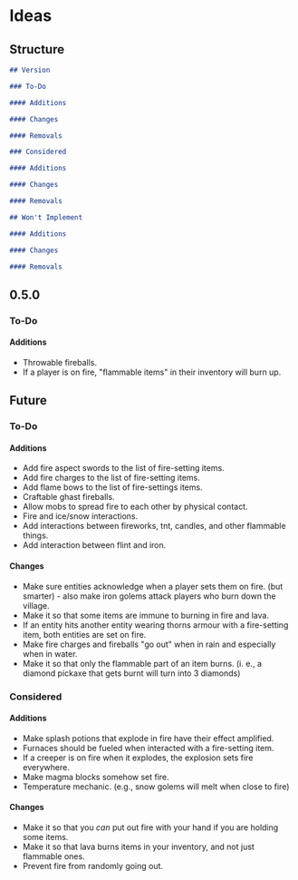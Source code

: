 # Ideas

## Structure

```markdown
## Version

### To-Do

#### Additions

#### Changes

#### Removals

### Considered

#### Additions

#### Changes

#### Removals

## Won't Implement

#### Additions

#### Changes

#### Removals
```

## 0.5.0

### To-Do

#### Additions

- Throwable fireballs.
- If a player is on fire, "flammable items" in their inventory will burn up.

## Future

### To-Do

#### Additions

- Add fire aspect swords to the list of fire-setting items.
- Add fire charges to the list of fire-setting items.
- Add flame bows to the list of fire-settings items.
- Craftable ghast fireballs.
- Allow mobs to spread fire to each other by physical contact.
- Fire and ice/snow interactions.
- Add interactions between fireworks, tnt, candles, and other flammable things.
- Add interaction between flint and iron.

#### Changes

- Make sure entities acknowledge when a player sets them on fire. (but smarter) - also make iron golems attack players who burn down the village.
- Make it so that some items are immune to burning in fire and lava.
- If an entity hits another entity wearing thorns armour with a fire-setting item, both entities are set on fire.
- Make fire charges and fireballs "go out" when in rain and especially when in water.
- Make it so that only the flammable part of an item burns. (i. e., a diamond pickaxe that gets burnt will turn into 3 diamonds)

### Considered

#### Additions

- Make splash potions that explode in fire have their effect amplified.
- Furnaces should be fueled when interacted with a fire-setting item.
- If a creeper is on fire when it explodes, the explosion sets fire everywhere.
- Make magma blocks somehow set fire.
- Temperature mechanic. (e.g., snow golems will melt when close to fire)

#### Changes

- Make it so that you *can* put out fire with your hand if you are holding some items.
- Make it so that lava burns items in your inventory, and not just flammable ones.
- Prevent fire from randomly going out.

<!-- Link aliases -->

[b-stats]: https://github.com/Bastian/bStats
